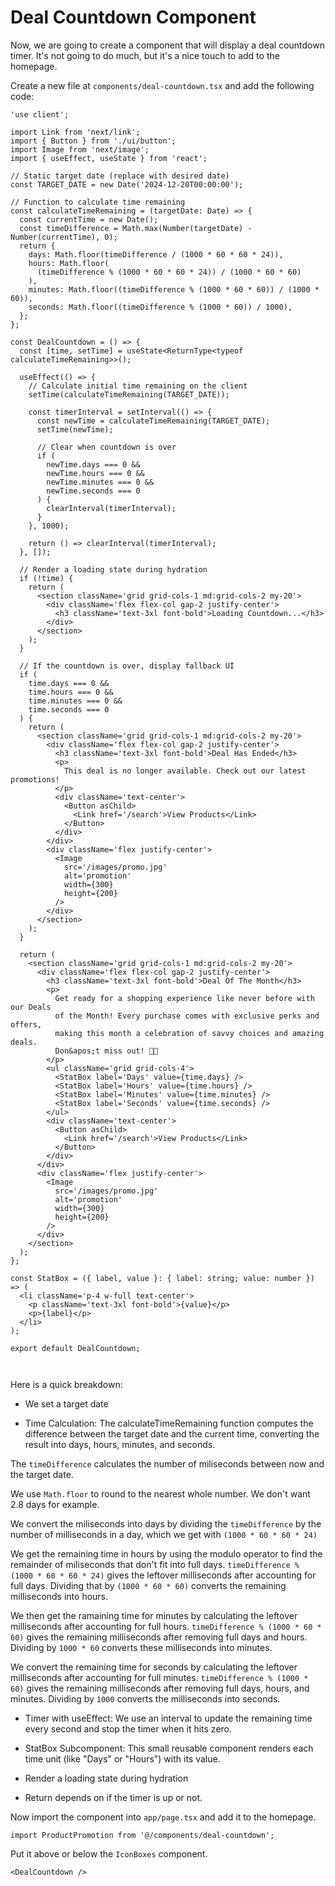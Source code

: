 # Deal Countdown Component

Now, we are going to create a component that will display a deal countdown timer. It's not going to do much, but it's a nice touch to add to the homepage.

Create a new file at `components/deal-countdown.tsx` and add the following code:

```tsx
'use client';

import Link from 'next/link';
import { Button } from './ui/button';
import Image from 'next/image';
import { useEffect, useState } from 'react';

// Static target date (replace with desired date)
const TARGET_DATE = new Date('2024-12-20T00:00:00');

// Function to calculate time remaining
const calculateTimeRemaining = (targetDate: Date) => {
  const currentTime = new Date();
  const timeDifference = Math.max(Number(targetDate) - Number(currentTime), 0);
  return {
    days: Math.floor(timeDifference / (1000 * 60 * 60 * 24)),
    hours: Math.floor(
      (timeDifference % (1000 * 60 * 60 * 24)) / (1000 * 60 * 60)
    ),
    minutes: Math.floor((timeDifference % (1000 * 60 * 60)) / (1000 * 60)),
    seconds: Math.floor((timeDifference % (1000 * 60)) / 1000),
  };
};

const DealCountdown = () => {
  const [time, setTime] = useState<ReturnType<typeof calculateTimeRemaining>>();

  useEffect(() => {
    // Calculate initial time remaining on the client
    setTime(calculateTimeRemaining(TARGET_DATE));

    const timerInterval = setInterval(() => {
      const newTime = calculateTimeRemaining(TARGET_DATE);
      setTime(newTime);

      // Clear when countdown is over
      if (
        newTime.days === 0 &&
        newTime.hours === 0 &&
        newTime.minutes === 0 &&
        newTime.seconds === 0
      ) {
        clearInterval(timerInterval);
      }
    }, 1000);

    return () => clearInterval(timerInterval);
  }, []);

  // Render a loading state during hydration
  if (!time) {
    return (
      <section className='grid grid-cols-1 md:grid-cols-2 my-20'>
        <div className='flex flex-col gap-2 justify-center'>
          <h3 className='text-3xl font-bold'>Loading Countdown...</h3>
        </div>
      </section>
    );
  }

  // If the countdown is over, display fallback UI
  if (
    time.days === 0 &&
    time.hours === 0 &&
    time.minutes === 0 &&
    time.seconds === 0
  ) {
    return (
      <section className='grid grid-cols-1 md:grid-cols-2 my-20'>
        <div className='flex flex-col gap-2 justify-center'>
          <h3 className='text-3xl font-bold'>Deal Has Ended</h3>
          <p>
            This deal is no longer available. Check out our latest promotions!
          </p>
          <div className='text-center'>
            <Button asChild>
              <Link href='/search'>View Products</Link>
            </Button>
          </div>
        </div>
        <div className='flex justify-center'>
          <Image
            src='/images/promo.jpg'
            alt='promotion'
            width={300}
            height={200}
          />
        </div>
      </section>
    );
  }

  return (
    <section className='grid grid-cols-1 md:grid-cols-2 my-20'>
      <div className='flex flex-col gap-2 justify-center'>
        <h3 className='text-3xl font-bold'>Deal Of The Month</h3>
        <p>
          Get ready for a shopping experience like never before with our Deals
          of the Month! Every purchase comes with exclusive perks and offers,
          making this month a celebration of savvy choices and amazing deals.
          Don&apos;t miss out! 🎁🛒
        </p>
        <ul className='grid grid-cols-4'>
          <StatBox label='Days' value={time.days} />
          <StatBox label='Hours' value={time.hours} />
          <StatBox label='Minutes' value={time.minutes} />
          <StatBox label='Seconds' value={time.seconds} />
        </ul>
        <div className='text-center'>
          <Button asChild>
            <Link href='/search'>View Products</Link>
          </Button>
        </div>
      </div>
      <div className='flex justify-center'>
        <Image
          src='/images/promo.jpg'
          alt='promotion'
          width={300}
          height={200}
        />
      </div>
    </section>
  );
};

const StatBox = ({ label, value }: { label: string; value: number }) => (
  <li className='p-4 w-full text-center'>
    <p className='text-3xl font-bold'>{value}</p>
    <p>{label}</p>
  </li>
);

export default DealCountdown;



```

Here is a quick breakdown:

- We set a target date

- Time Calculation: The calculateTimeRemaining function computes the difference between the target date and the current time, converting the result into days, hours, minutes, and seconds.

The `timeDifference` calculates the number of miliseconds between now and the target date.

We use `Math.floor` to round to the nearest whole number. We don't want 2.8 days for example.

We convert the miliseconds into days by dividing the `timeDifference` by the number of milliseconds in a day, which we get with `(1000 * 60 * 60 * 24)`

We  get the remaining time in hours by using the modulo operator to find the remainder of miliseconds that don't fit into full days. `timeDifference % (1000 * 60 * 60 * 24)` gives the leftover milliseconds after accounting for full days. Dividing that by `(1000 * 60 * 60)` converts the remaining milliseconds into hours.

We then get the ramaining time for minutes by calculating the leftover milliseconds after accounting for full hours. `timeDifference % (1000 * 60 * 60)` gives the remaining milliseconds after removing full days and hours.
Dividing by `1000 * 60` converts these milliseconds into minutes.

We convert the remaining time for seconds by calculating the leftover milliseconds after accounting for full minutes. `timeDifference % (1000 * 60)` gives the remaining milliseconds after removing full days, hours, and minutes. Dividing by `1000` converts the milliseconds into seconds.

- Timer with useEffect: We use an interval to update the remaining time every second and stop the timer when it hits zero.

- StatBox Subcomponent: This small reusable component renders each time unit (like "Days" or "Hours") with its value.

- Render a loading state during hydration

- Return depends on if the timer is up or not.

Now import the component into `app/page.tsx` and add it to the homepage.

```tsx
import ProductPromotion from '@/components/deal-countdown';
```

Put it above or below the `IconBoxes` component.

```tsx
<DealCountdown />
```
